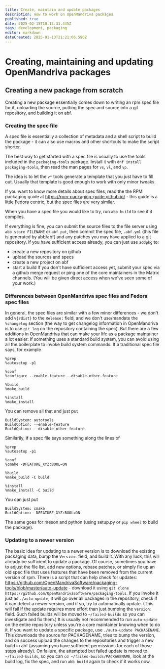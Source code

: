 ```yaml
---
title: Create, maintain and update packages
description: How to work on OpenMandriva packages
published: true
date: 2025-02-15T18:13:31.445Z
tags: development, packaging
editor: markdown
dateCreated: 2025-01-13T21:21:06.590Z
---
```


# Creating, maintaining and updating OpenMandriva packages
## Creating a new package from scratch
Creating a new package essentially comes down to writing an rpm spec file for it, uploading the source, putting the spec and source into a git repository, and building it on abf.
### Creating the spec file
A spec file is essentially a collection of metadata and a shell script to build the package - it can also use macros and other shortcuts to make the script shorter.

The best way to get started with a spec file is usually to use the tools included in the `packaging-tools` package. Install it with `dnf install packaging-tools`, then read the man pages for `vs`, `vl`, and `vp`.

The idea is to let the `v*` tools generate a template that you just have to fill out. Usually that template is good enough to work with only minor tweaks.

If you want to know more details about spec files, read the the RPM packaging guide at https://rpm-packaging-guide.github.io/ - this guide is a little Fedora centric, but the spec files are very similar.

When you have a spec file you would like to try, run `abb build` to see if it compiles.

If everything is fine, you can submit the source files to the file server using `abb store FILENAME` or `abf put`, then commit the spec file, `.abf.yml` (this file is generated by abb/abf) and any patches you may have applied to a git repository.
If you have sufficient access already, you can just use `addpkg` to:
* create a new repository on github
* upload the sources and specs
* create a new project on abf
* start a build
If you don't have sufficient access yet, submit your spec via a github merge request or ping one of the core maintainers in the Matrix channels. (You will be given direct access when we've seen some of your work.)
### Differences between OpenMandriva spec files and Fedora spec files
In general, the spec files are similar with a few minor differences - we don't add `%{?dist}` to the `Release:` field, and we don't use/mandate the `%changelog` section (the way to get changelog information in OpenMandriva is to use `git log` on the repository containing the spec).
But there are a few additions in OpenMandriva that can make your life as a package maintainer a lot easier:
If something uses a standard build system, you can avoid using all the boilerplate to invoke build system commands. If a traditional spec file says, for example
```
%prep
%autosetup -p1

%conf
%configure --enable-feature --disable-other-feature

%build
%make_build

%install
%make_install
```
You can remove all that and just put
```
BuildSystem: autotools
BuildOption: --enable-feature
BuildOption: --disable-other-feature
```

Similarily, if a spec file says something along the lines of
```
%prep
%autosetup -p1

%conf
%cmake -DFEATURE_XYZ:BOOL=ON

%build
%make_build -C build

%install
%make_install -C build
```
You can just put
```
BuildSystem: cmake
BuildOption: -DFEATURE_XYZ:BOOL=ON
```

The same goes for meson and python (using setup.py or `pip wheel` to build the package).
### Updating to a newer version
The basic idea for updating to a newer version is to download the existing packaging data, bump the `Version:` field, and build it. With any luck, this will already be sufficient to update a package.
Of course, sometimes you have to adjust the file list, add new options, rebase patches, or simply fix up an old spec file that uses features that have been removed from the current version of rpm.
There is a script that can help check for updates: https://github.com/OpenMandrivaSoftware/packaging-tools/blob/master/auto-update - download it using `git clone https://github.com/OpenMandrivaSoftware/packaging-tools`.
If you invoke it just as `./auto-update`, it will go over all packages in the repository, check if it can detect a newer version, and if so, try to automatically update. (This will fail if the update requires more effort than just bumping the `Version:` field. Such failed builds will be moved to `~/failed-builds` so you can investigate and fix them.)
It is usually not recommended to run `auto-update` on the entire repository unless you're a core maintainer knowing when to do it.
If you want to update a specific package, use `./auto-update PACKAGENAME`. This downloads the source for PACKAGENAME, tries to bump the version, and on success upload the changes to the repositories and trigger a new build in abf (assuming you have sufficient permissions for each of those steps already). On failure, the attempted but failed update is moved to `~/failed-builds`, so you can `cd ~/failed-builds/PACKAGENAME`, look at the build log, fix the spec, and run `abb build` again to check if it works now.